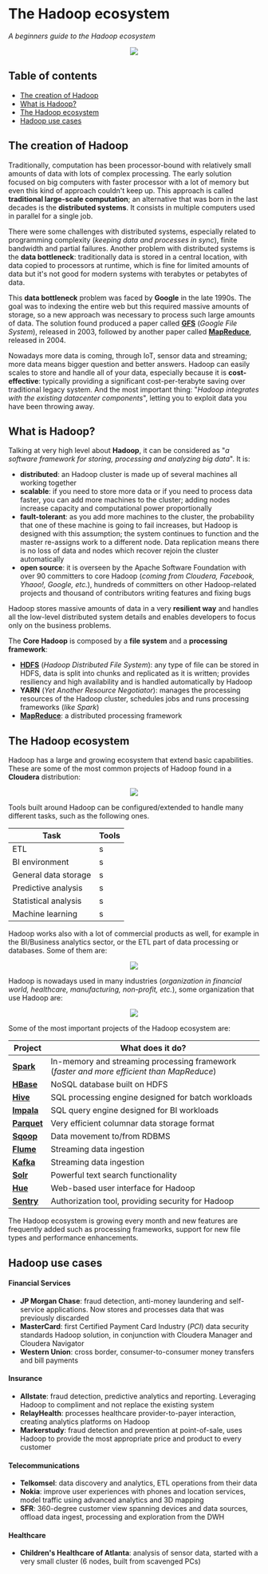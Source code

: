 # The Hadoop ecosystem
*A beginners guide to the Hadoop ecosystem*

<p align="middle">
<img src="https://raw.githubusercontent.com/MarioCatuogno/Mappr.it/master/headers/header_hadoop_ecosystem.png" />
</p>

## Table of contents

- [The creation of Hadoop](#the-creation-of-hadoop)
- [What is Hadoop?](#what-is-hadoop)
- [The Hadoop ecosystem](#the-hadoop-ecosystem)
- [Hadoop use cases](#hadoop-use-cases)

## The creation of Hadoop

Traditionally, computation has been processor-bound with relatively small amounts of data with lots of complex processing. The early solution  focused on big computers with faster processor with a lot of memory but even this kind of approach couldn't keep up. This approach is called **traditional large-scale computation**; an alternative that was born in the last decades is the **distributed systems**. It consists in multiple computers used in parallel for a single job.

There were some challenges with distributed systems, especially related to programming complexity (*keeping data and processes in sync*), finite bandwidth and partial failures. Another problem with distributed systems is the **data bottleneck**: traditionally data is stored in a central location, with data copied to processors at runtime, which is fine for limited amounts of data but it's not good for modern systems with terabytes or petabytes of data.

This **data bottleneck** problem was faced by **Google** in the late 1990s. The goal was to indexing the entire web but this required massive amounts of storage, so a new approach was necessary to process such large amounts of data. The solution found produced a paper called [**GFS**](https://en.wikipedia.org/wiki/Google_File_System) (*Google File System*), released in 2003, followed by another paper called [**MapReduce**](https://en.wikipedia.org/wiki/MapReduce), released in 2004.

Nowadays more data is coming, through IoT, sensor data and streaming; more data means bigger question and better answers. Hadoop can easily scales to store and handle all of your data, especially because it is **cost-effective**: typically providing a significant cost-per-terabyte saving over traditional legacy system. And the most important thing: "*Hadoop integrates with the existing datacenter components*", letting you to exploit data you have been throwing away.

## What is Hadoop?

Talking at very high level about **Hadoop**, it can be considered as "*a software framework for storing, processing and analyzing big data*". It is:

* __distributed__: an Hadoop cluster is made up of several machines all working together
* __scalable__: if you need to store more data or if you need to process data faster, you can add more machines to the cluster; adding nodes increase capacity and computational power proportionally
* __fault-tolerant__: as you add more machines to the cluster, the probability that one of these machine is going to fail increases, but Hadoop is designed with this assumption; the system continues to function and the master re-assigns work to a different node. Data replication means there is no loss of data and nodes which recover rejoin the cluster automatically
* __open source__: it is overseen by the Apache Software Foundation with over 90 committers to core Hadoop (*coming from Cloudera, Facebook, Yhaoo!, Google, etc.*), hundreds of committers on other Hadoop-related projects and thousand of contributors writing features and fixing bugs

Hadoop stores massive amounts of data in a very **resilient way** and handles all the low-level distributed system details and enables developers to focus only on the business problems.

The **Core Hadoop** is composed by a **file system** and a **processing framework**:

* [__HDFS__](https://en.wikipedia.org/wiki/Apache_Hadoop#HDFS) (*Hadoop Distributed File System*): any type of file can be stored in HDFS, data is split into chunks and replicated as it is written; provides resiliency and high availability and is handled automatically by Hadoop
* __YARN__ (*Yet Another Resource Negotiator*): manages the processing resources of the Hadoop cluster, schedules jobs and runs processing frameworks (*like Spark*)
* [__MapReduce__](https://en.wikipedia.org/wiki/MapReduce): a distributed processing framework

## The Hadoop ecosystem

Hadoop has a large and growing ecosystem that extend basic capabilities. These are some of the most common projects of Hadoop found in a **Cloudera** distribution:

<p align="middle">
<img src="https://raw.githubusercontent.com/MarioCatuogno/Mappr.it/master/images/hadoop_ecosystem.png" />
</p>

Tools built around Hadoop can be configured/extended to handle many different tasks, such as the following ones.

Task | Tools
--- | ---
ETL | s
BI environment | s
General data storage | s
Predictive analysis | s
Statistical analysis | s
Machine learning | s

Hadoop works also with a lot of commercial products as well, for example in the BI/Business analytics sector, or the ETL part of data processing or databases. Some of them are:

<p align="middle">
<img src="https://raw.githubusercontent.com/MarioCatuogno/Mappr.it/master/images/hadoop_products.png" />
</p>

Hadoop is nowadays used in many industries (*organization in financial world, healthcare, manufacturing, non-profit, etc.*), some organization that use Hadoop are:

<p align="middle">
<img src="https://raw.githubusercontent.com/MarioCatuogno/Mappr.it/master/images/hadoop_companies.png" />
</p>

Some of the most important projects of the Hadoop ecosystem are:

Project | What does it do?
--- | ---
[__Spark__](http://spark.apache.org) | In-memory and streaming processing framework (*faster and more efficient than MapReduce*)
[__HBase__](http://hbase.apache.org) | NoSQL database built on HDFS
[__Hive__](https://hive.apache.org) | SQL processing engine designed for batch workloads
[__Impala__](http://impala.apache.org) | SQL query engine designed for BI workloads
[__Parquet__](https://parquet.apache.org) | Very efficient columnar data storage format
[__Sqoop__](http://sqoop.apache.org) | Data movement to/from RDBMS
[__Flume__](https://flume.apache.org) | Streaming data ingestion
[__Kafka__](http://kafka.apache.org) | Streaming data ingestion
[__Solr__](https://lucene.apache.org/solr/) | Powerful text search functionality
[__Hue__](http://gethue.com) | Web-based user interface for Hadoop
[__Sentry__](http://sentry.apache.org) | Authorization tool, providing security for Hadoop

The Hadoop ecosystem is growing every month and new features are frequently added such as processing frameworks, support for new file types and performance enhancements.

## Hadoop use cases

#### Financial Services
* __JP Morgan Chase__: fraud detection, anti-money laundering and self-service applications. Now stores and processes data that was previously discarded
* __MasterCard__: first Certified Payment Card Industry (*PCI*) data security standards Hadoop solution, in conjunction with Cloudera Manager and Cloudera Navigator
* __Western Union__: cross border, consumer-to-consumer money transfers and bill payments

#### Insurance
* __Allstate__: fraud detection, predictive analytics and reporting. Leveraging Hadoop to compliment and not replace the existing system
* __RelayHealth__: processes healthcare provider-to-payer interaction, creating analytics platforms on Hadoop
* __Markerstudy__: fraud detection and prevention at point-of-sale, uses Hadoop to provide the most appropriate price and product to every customer

#### Telecommunications
* __Telkomsel__: data discovery and analytics, ETL operations from their data
* __Nokia__: improve user experiences with phones and location services, model traffic using advanced analytics and 3D mapping
* __SFR__: 360-degree customer view spanning devices and data sources, offload data ingest, processing and exploration from the DWH

#### Healthcare
* __Children's Healthcare of Atlanta__: analysis of sensor data, started with a very small cluster (6 nodes, built from scavenged PCs)
